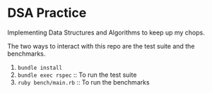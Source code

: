# DSA Practice
Implementing Data Structures and Algorithms to keep up my chops.

The two ways to interact with this repo are the test suite and the benchmarks.
1. `bundle install`
2. `bundle exec rspec` :: To run the test suite
3. `ruby bench/main.rb` :: To run the benchmarks
